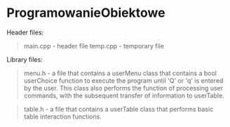# ProgramowanieObiektowe
Header files:
> main.cpp - header file 
> temp.cpp - temporary file

Library files:
> menu.h - a file that contains a userMenu class that contains a bool userChoice function to execute the program until 'Q' or 'q' is entered by the user. This class also performs the function of processing user commands, with the subsequent transfer of information to userTable.

>table.h - a file that contains a userTable class that performs basic table interaction functions.

